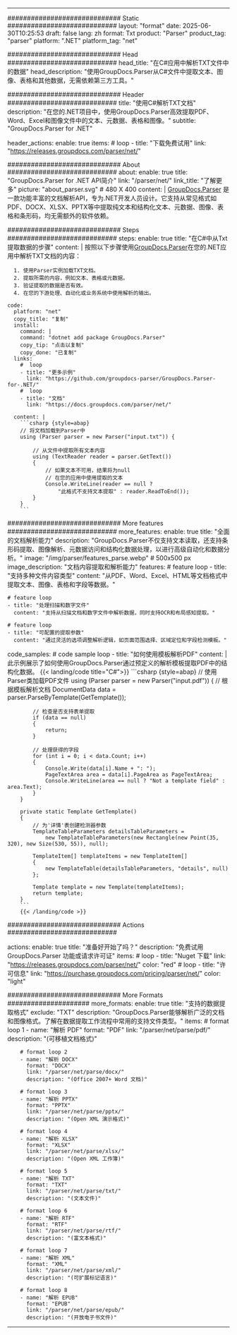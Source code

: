 


---
############################# Static ############################
layout: "format"
date:  2025-06-30T10:25:53
draft: false
lang: zh
format: Txt
product: "Parser"
product_tag: "parser"
platform: ".NET"
platform_tag: "net"

############################# Head ############################
head_title: "在C#应用中解析TXT文件中的数据"
head_description: "使用GroupDocs.Parser从C#文件中提取文本、图像、表格和其他数据，无需依赖第三方工具。"

############################# Header ############################
title: "使用C#解析TXT文档" 
description: "在您的.NET项目中，使用GroupDocs.Parser高效提取PDF、Word、Excel和图像文件中的文本、元数据、表格和图像。"
subtitle: "GroupDocs.Parser for .NET" 

header_actions:
  enable: true
  items:
    #  loop
    - title: "下载免费试用"
      link: "https://releases.groupdocs.com/parser/net/"
      
############################# About ############################
about:
    enable: true
    title: "GroupDocs.Parser for .NET API简介"
    link: "/parser/net/"
    link_title: "了解更多"
    picture: "about_parser.svg" # 480 X 400
    content: |
       [GroupDocs.Parser](/parser/net/) 是一款功能丰富的文档解析API，专为.NET开发人员设计。它支持从常见格式如PDF、DOCX、XLSX、PPTX等中提取纯文本和结构化文本、元数据、图像、表格和条形码，均无需额外的软件依赖。

############################# Steps ############################
steps:
    enable: true
    title: "在C#中从Txt提取数据的步骤"
    content: |
      按照以下步骤使用[GroupDocs.Parser](/parser/net/)在您的.NET应用中解析TXT文档的内容：
      
      1. 使用Parser实例加载TXT文档。
      2. 提取所需的内容，例如文本、表格或元数据。
      3. 验证提取的数据是否有效。
      4. 在您的下游处理、自动化或业务系统中使用解析的输出。
   
    code:
      platform: "net"
      copy_title: "复制"
      install:
        command: |
        command: "dotnet add package GroupDocs.Parser"
        copy_tip: "点击以复制"
        copy_done: "已复制"
      links:
        #  loop
        - title: "更多示例"
          link: "https://github.com/groupdocs-parser/GroupDocs.Parser-for-.NET/"
        #  loop
        - title: "文档"
          link: "https://docs.groupdocs.com/parser/net/"
          
      content: |
        ```csharp {style=abap}
        // 将文档加载到Parser中
        using (Parser parser = new Parser("input.txt")) {

            // 从文件中提取所有文本内容
            using (TextReader reader = parser.GetText()) 
            {
                // 如果文本不可用，结果将为null
                // 在您的应用中使用提取的文本
                Console.WriteLine(reader == null ? 
                    "此格式不支持文本提取" : reader.ReadToEnd());
            }
        }
        ```  

############################# More features ############################
more_features:
  enable: true
  title: "全面的文档解析能力"
  description: "GroupDocs.Parser不仅支持文本读取，还支持条形码提取、图像解析、元数据访问和结构化数据处理，以进行高级自动化和数据分析。"
  image: "/img/parser/features_parse.webp" # 500x500 px
  image_description: "文档内容提取和解析能力"
  features:
    # feature loop
    - title: "支持多种文件内容类型"
      content: "从PDF、Word、Excel、HTML等文档格式中提取文本、图像、表格和字段等数据。"

    # feature loop
    - title: "处理扫描和数字文件"
      content: "支持从扫描文档和数字文件中解析数据，同时支持OCR和布局感知提取。"

    # feature loop
    - title: "可配置的提取参数"
      content: "通过灵活的选项调整解析逻辑，如页面范围选择、区域定位和字段检测模板。"
      
  code_samples:
    # code sample loop
    - title: "如何使用模板解析PDF"
      content: |
        此示例展示了如何使用GroupDocs.Parser通过预定义的解析模板提取PDF中的结构化数据。
        {{< landing/code title="C#">}}
        ```csharp {style=abap}
        //  使用Parser类加载PDF文件
        using (Parser parser = new Parser("input.pdf"))
        {
            // 根据模板解析文档
            DocumentData data = parser.ParseByTemplate(GetTemplate());

            // 检查是否支持表单提取
            if (data == null)
            {
                return;
            }

            // 处理获得的字段
            for (int i = 0; i < data.Count; i++)
            {
                Console.Write(data[i].Name + ": ");
                PageTextArea area = data[i].PageArea as PageTextArea;
                Console.WriteLine(area == null ? "Not a template field" : area.Text);
            }
        }

        private static Template GetTemplate()
        {
            // 为'详情'表创建检测器参数
            TemplateTableParameters detailsTableParameters = 
                new TemplateTableParameters(new Rectangle(new Point(35, 320), new Size(530, 55)), null);

            TemplateItem[] templateItems = new TemplateItem[]
            {
                new TemplateTable(detailsTableParameters, "details", null)
            };

            Template template = new Template(templateItems);
            return template;
        }
        ```
        {{< /landing/code >}}


############################# Actions ############################

actions:
  enable: true
  title: "准备好开始了吗？"
  description: "免费试用 GroupDocs.Parser 功能或请求许可证"
  items:
    #  loop
    - title: "Nuget 下载"
      link: "https://releases.groupdocs.com/parser/net/"
      color: "red"
        #  loop
    - title: "许可信息"
      link: "https://purchase.groupdocs.com/pricing/parser/net/"
      color: "light"


############################# More Formats #####################
more_formats:
    enable: true
    title: "支持的数据提取格式"
    exclude: "TXT"
    description: "GroupDocs.Parser能够解析广泛的文档和图像格式。了解在数据提取工作流程中常用的支持文件类型。"
    items: 
        # format loop 1
        - name: "解析 PDF"
          format: "PDF"
          link: "/parser/net/parse/pdf/"
          description: "(可移植文档格式)"
          
        # format loop 2
        - name: "解析 DOCX"
          format: "DOCX"
          link: "/parser/net/parse/docx/"
          description: "(Office 2007+ Word 文档)"
          
        # format loop 3
        - name: "解析 PPTX"
          format: "PPTX"
          link: "/parser/net/parse/pptx/"
          description: "(Open XML 演示格式)"
          
        # format loop 4
        - name: "解析 XLSX"
          format: "XLSX"
          link: "/parser/net/parse/xlsx/"
          description: "(Open XML 工作簿)"
          
        # format loop 5
        - name: "解析 TXT"
          format: "TXT"
          link: "/parser/net/parse/txt/"
          description: "(文本文件)"
          
        # format loop 6
        - name: "解析 RTF"
          format: "RTF"
          link: "/parser/net/parse/rtf/"
          description: "(富文本格式)"
          
        # format loop 7
        - name: "解析 XML"
          format: "XML"
          link: "/parser/net/parse/xml/"
          description: "(可扩展标记语言)"
          
        # format loop 8
        - name: "解析 EPUB"
          format: "EPUB"
          link: "/parser/net/parse/epub/"
          description: "(开放电子书文件)"
         
          

---